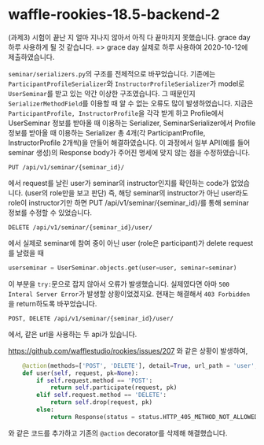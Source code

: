 # waffle-rookies-18.5-backend-2

(과제3)
시험이 끝난 지 얼마 지나지 않아서 아직 다 끝마치지 못했습니다. grace day 하루 사용하게 될 것 같습니다.
=> grace day 실제로 하루 사용하여 2020-10-12에 제출하였습니다.

```seminar/serializers.py```의 구조를 전체적으로 바꾸었습니다. 기존에는
```ParticipantProfileSerializer```와 ```InstructorProfileSerializer```가 model로 ```UserSeminar```를 받고 있는 약간 이상한 구조였습니다. 그 때문인지 ```SerializerMethodField```를 이용할 때 알 수 없는 오류도 많이 발생하였습니다. 지금은 ```ParticipantProfile, InstructorProfile```을 각각 받게 하고
Profile에서 UserSeminar 정보를 받아올 때 이용하는 Serializer, SeminarSerializer에서 Profile 정보를 받아올 때 이용하는 Serializer 총 4개(각 ParticipantProfile, InstructorProfile 2개씩)을 만들어 해결하였습니다. 이 과정에서 일부 API(예를 들어 seminar 생성)의 Response body가 주어진 명세에 맞지 않는 점을 수정하였습니다.

```
PUT /api/v1/seminar/{seminar_id}/
```
에서 request를 날린 user가 seminar의 instructor인지를 확인하는 code가 없었습니다. (user의 role만을 보고 판단)
즉, 해당 seminar의 instructor가 아닌 user라도 role이 instructor기만 하면 PUT /api/v1/seminar/{seminar_id}/를 통해 seminar 정보를 수정할 수 있었습니다.

```
DELETE /api/v1/seminar/{seminar_id}/user/
```
에서 실제로 seminar에 참여 중이 아닌 user (role은 participant)가 delete request를 날렸을 때
```Python
userseminar = UserSeminar.objects.get(user=user, seminar=seminar)
```
이 부분을 ```try:```문으로 잡지 않아서 오류가 발생했습니다. 실제였다면 아마 ```500 Interal Server Error```가 발생할 상황이었겠지요. 현재는 해결해서 ```403 Forbidden```을 return하도록 바꾸었습니다.

```
POST, DELETE /api/v1/seminar/{seminar_id}/user/
```
에서, 같은 url을 사용하는 두 api가 있습니다.

https://github.com/wafflestudio/rookies/issues/207
와 같은 상황이 발생하여, 

```Python
    @action(methods=['POST', 'DELETE'], detail=True, url_path = 'user', url_name='user') # POST, DELETE /api/v1/seminar/{seminar_id}/user/
    def user(self, request, pk=None):
        if self.request.method == 'POST':
            return self.participate(request, pk)
        elif self.request.method == 'DELETE':
            return self.drop(request, pk)
        else:
            return Response(status = status.HTTP_405_METHOD_NOT_ALLOWED)
 ```
와 같은 코드를 추가하고 기존의 ```@action``` decorator를 삭제해 해결했습니다.

